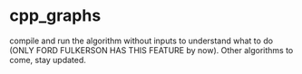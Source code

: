 # cpp_graphs

compile and run the algorithm without inputs to understand what to do (ONLY FORD FULKERSON HAS THIS FEATURE by now). Other algorithms to come, stay updated.
